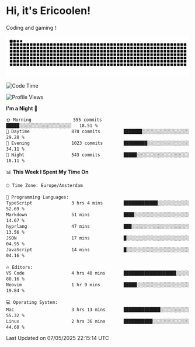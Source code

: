 # Hi, it's Ericoolen!
Coding and gaming！

<picture>
  <source media="(prefers-color-scheme: dark)" srcset="https://raw.githubusercontent.com/Eric-Song-Nop/Eric-Song-Nop/output/github-contribution-grid-snake-dark.svg">
  <source media="(prefers-color-scheme: light)" srcset="https://raw.githubusercontent.com/Eric-Song-Nop/Eric-Song-Nop/output/github-contribution-grid-snake.svg">
  <img alt="github contribution grid snake animation" src="https://raw.githubusercontent.com/Eric-Song-Nop/Eric-Song-Nop/output/github-contribution-grid-snake.svg">
</picture>

<!--START_SECTION:waka-->
![Code Time](http://img.shields.io/badge/Code%20Time-1%2C825%20hrs%203%20mins-blue)

![Profile Views](http://img.shields.io/badge/Profile%20Views-3-blue)

**I'm a Night 🦉** 

```text
🌞 Morning                555 commits         █████░░░░░░░░░░░░░░░░░░░░   18.51 % 
🌆 Daytime                878 commits         ███████░░░░░░░░░░░░░░░░░░   29.28 % 
🌃 Evening                1023 commits        █████████░░░░░░░░░░░░░░░░   34.11 % 
🌙 Night                  543 commits         █████░░░░░░░░░░░░░░░░░░░░   18.11 % 
```


📊 **This Week I Spent My Time On** 

```text
🕑︎ Time Zone: Europe/Amsterdam

💬 Programming Languages: 
TypeScript               3 hrs 4 mins        █████████████░░░░░░░░░░░░   52.69 % 
Markdown                 51 mins             ████░░░░░░░░░░░░░░░░░░░░░   14.67 % 
hyprlang                 47 mins             ███░░░░░░░░░░░░░░░░░░░░░░   13.56 % 
JSON                     17 mins             █░░░░░░░░░░░░░░░░░░░░░░░░   04.95 % 
JavaScript               14 mins             █░░░░░░░░░░░░░░░░░░░░░░░░   04.16 % 

🔥 Editors: 
VS Code                  4 hrs 40 mins       ████████████████████░░░░░   80.16 % 
Neovim                   1 hr 9 mins         █████░░░░░░░░░░░░░░░░░░░░   19.84 % 

💻 Operating System: 
Mac                      3 hrs 13 mins       ██████████████░░░░░░░░░░░   55.32 % 
Linux                    2 hrs 36 mins       ███████████░░░░░░░░░░░░░░   44.68 % 
```


 Last Updated on 07/05/2025 22:15:14 UTC
<!--END_SECTION:waka-->

